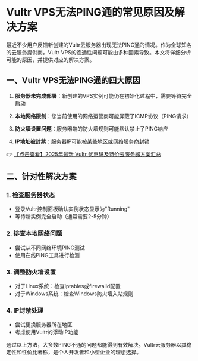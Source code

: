 # Vultr VPS无法PING通的常见原因及解决方案

最近不少用户反馈新创建的Vultr云服务器出现无法PING通的情况。作为全球知名的云服务提供商，Vultr VPS的连通性问题可能由多种因素导致。本文将详细分析可能的原因，并提供对应的解决方案。

## 一、Vultr VPS无法PING通的四大原因

1. **服务器未完成部署**：新创建的VPS实例可能仍在初始化过程中，需要等待完全启动

2. **本地网络限制**：您当前使用的网络运营商可能屏蔽了ICMP协议（PING请求）

3. **防火墙设置问题**：服务器端的防火墙规则可能默认禁止了PING响应

4. **IP地址被封禁**：服务器IP可能被某些地区或网络服务商封锁

👉 [【点击查看】2025年最新 Vultr 优惠码及特价云服务器方案汇总](https://bit.ly/VuLtr)

## 二、针对性解决方案

### 1. 检查服务器状态
- 登录Vultr控制面板确认实例状态显示为"Running"
- 等待新实例完全启动（通常需要2-5分钟）

### 2. 排查本地网络问题
- 尝试从不同网络环境PING测试
- 使用在线PING工具进行检测

### 3. 调整防火墙设置
- 对于Linux系统：检查iptables或firewalld配置
- 对于Windows系统：检查Windows防火墙入站规则

### 4. IP封禁处理
- 尝试更换服务器所在地区
- 考虑使用Vultr的浮动IP功能

通过以上方法，大多数PING不通的问题都能得到有效解决。Vultr云服务器以其稳定性和性价比著称，是个人开发者和小型企业的理想选择。